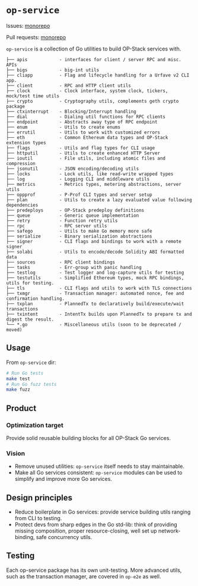 # `op-service`

Issues: [monorepo](https://github.com/ethereum-optimism/optimism/issues?q=is%3Aissue%20state%3Aopen%20label%3AA-op-service)

Pull requests: [monorepo](https://github.com/ethereum-optimism/optimism/pulls?q=is%3Aopen+is%3Apr+label%3AA-op-service)

`op-service` is a collection of Go utilities to build OP-Stack services with.

```text
├── apis            - interfaces for client / server RPC and misc. APIs
├── bigs            - big-int utils
├── cliapp          - Flag and lifecycle handling for a Urfave v2 CLI app.
├── client          - RPC and HTTP client utils
├── clock           - Clock interface, system clock, tickers, mock/test time utils
├── crypto          - Cryptography utils, complements geth crypto package
├── ctxinterrupt    - Blocking/Interrupt handling
├── dial            - Dialing util functions for RPC clients
├── endpoint        - Abstracts away type of RPC endpoint
├── enum            - Utils to create enums
├── errutil         - Utils to work with customized errors
├── eth             - Common Ethereum data types and OP-Stack extension types
├── flags           - Utils and flag types for CLI usage
├── httputil        - Utils to create enhanced HTTP Server
├── ioutil          - File utils, including atomic files and compression
├── jsonutil        - JSON encoding/decoding utils
├── locks           - Lock utils, like read-write wrapped types
├── log             - Logging CLI and middleware utils
├── metrics         - Metrics types, metering abstractions, server utils
├── oppprof         - P-Prof CLI types and server setup
├── plan            - Utils to create a lazy evaluated value following dependencies
├── predeploys      - OP-Stack predeploy definitions
├── queue           - Generic queue implementation
├── retry           - Function retry utils
├── rpc             - RPC server utils
├── safego          - Utils to make Go memory more safe
├── serialize       - Binary serialization abstractions
├── signer          - CLI flags and bindings to work with a remote signer
├── solabi          - Utils to encode/decode Solidity ABI formatted data
├── sources         - RPC client bindings
├── tasks           - Err-group with panic handling
├── testlog         - Test logger and log-capture utils for testing
├── testutils       - Simplified Ethereum types, mock RPC bindings, utils for testing.
├── tls             - CLI flags and utils to work with TLS connections
├── txmgr           - Transaction manager: automated nonce, fee and confirmation handling.
├── txplan          - PlannedTx to declaratively build/execute/wait transactions
├── txintent        - IntentTx builds upon PlannedTx to prepare tx and digest the result.
└── *.go            - Miscellaneous utils (soon to be deprecated / moved)
```

## Usage

From `op-service` dir:
```bash
# Run Go tests
make test
# Run Go fuzz tests
make fuzz
```

## Product

### Optimization target

Provide solid reusable building blocks for all OP-Stack Go services.

### Vision

- Remove unused utilities: `op-service` itself needs to stay maintainable.
- Make all Go services consistent: `op-service` modules can be used to simplify and improve more Go services.

## Design principles

- Reduce boilerplate in Go services: provide service building utils ranging from CLI to testing.
- Protect devs from sharp edges in the Go std-lib: think of providing missing composition,
  proper resource-closing, well set up network-binding, safe concurrency utils.

## Testing

Each op-service package has its own unit-testing.
More advanced utils, such as the transaction manager, are covered in `op-e2e` as well.
